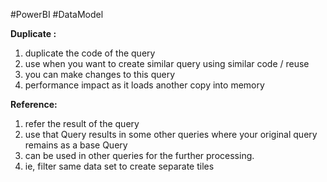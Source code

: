 
#PowerBI #DataModel 

**Duplicate :** 
1. duplicate the code of the query 
2. use when you want to create similar query using similar code / reuse
3. you can make changes to this query 
4. performance impact as it loads another copy into memory 
 
**Reference:**  
1. refer the result of the query
2. use that Query results in some other queries where your original query remains as a base Query
3. can be used in other queries for the further processing.
4. ie, filter same data set to create separate tiles 
